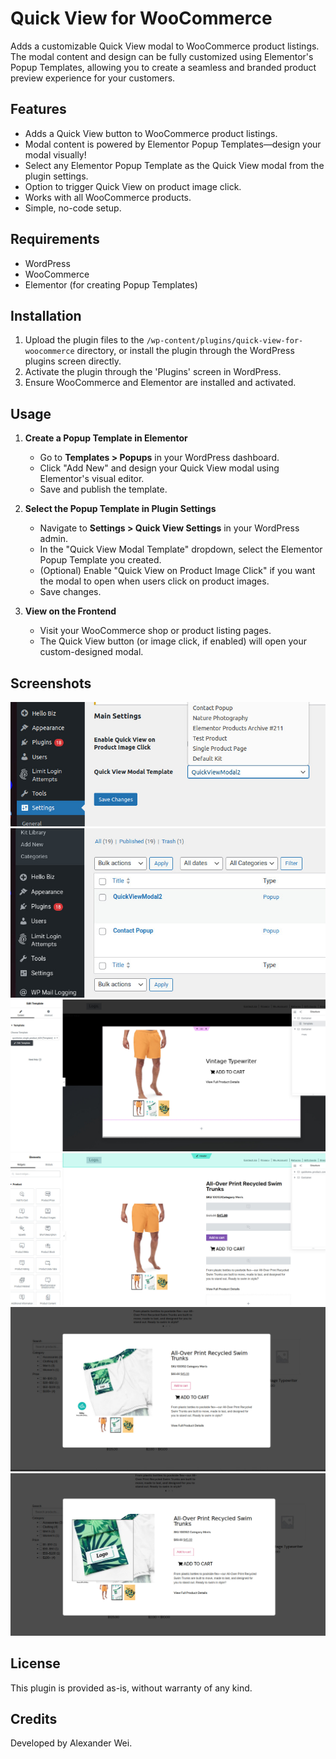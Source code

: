 # Quick View for WooCommerce

Adds a customizable Quick View modal to WooCommerce product listings. The modal content and design can be fully customized using Elementor's Popup Templates, allowing you to create a seamless and branded product preview experience for your customers.

## Features

- Adds a Quick View button to WooCommerce product listings.
- Modal content is powered by Elementor Popup Templates—design your modal visually!
- Select any Elementor Popup Template as the Quick View modal from the plugin settings.
- Option to trigger Quick View on product image click.
- Works with all WooCommerce products.
- Simple, no-code setup.

## Requirements

- WordPress
- WooCommerce
- Elementor (for creating Popup Templates)

## Installation

1. Upload the plugin files to the `/wp-content/plugins/quick-view-for-woocommerce` directory, or install the plugin through the WordPress plugins screen directly.
2. Activate the plugin through the 'Plugins' screen in WordPress.
3. Ensure WooCommerce and Elementor are installed and activated.

## Usage

1. **Create a Popup Template in Elementor**
   - Go to **Templates > Popups** in your WordPress dashboard.
   - Click "Add New" and design your Quick View modal using Elementor's visual editor.
   - Save and publish the template.

2. **Select the Popup Template in Plugin Settings**
   - Navigate to **Settings > Quick View Settings** in your WordPress admin.
   - In the "Quick View Modal Template" dropdown, select the Elementor Popup Template you created.
   - (Optional) Enable "Quick View on Product Image Click" if you want the modal to open when users click on product images.
   - Save changes.

3. **View on the Frontend**
   - Visit your WooCommerce shop or product listing pages.
   - The Quick View button (or image click, if enabled) will open your custom-designed modal.

## Screenshots

![Select template in settings](/assets/screenshots/27225838.jpg)
![See template in templates list](/assets/screenshots/763567955.jpg)
![See template in template editor](/assets/screenshots/389046669.jpg)
![See template in block editor](/assets/screenshots/778515838.jpg)
![Quick View modal](/assets/screenshots/531148528.jpg)
![Quick View modal zoomed in gallery](/assets/screenshots/016823332.jpg)

## License

This plugin is provided as-is, without warranty of any kind.

## Credits

Developed by Alexander Wei.
